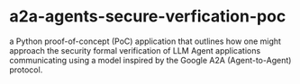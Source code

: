 # a2a-agents-secure-verfication-poc
a Python proof-of-concept (PoC) application that outlines how one might approach the security formal verification of LLM Agent applications communicating using a model inspired by the Google A2A (Agent-to-Agent) protocol.

